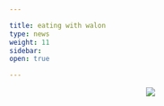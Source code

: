 ```yaml
---

title: eating with walon
type: news
weight: 11
sidebar:
open: true

---
```


<p align="center"><img src="/cape/images/odie_walon.jpeg"></p>
